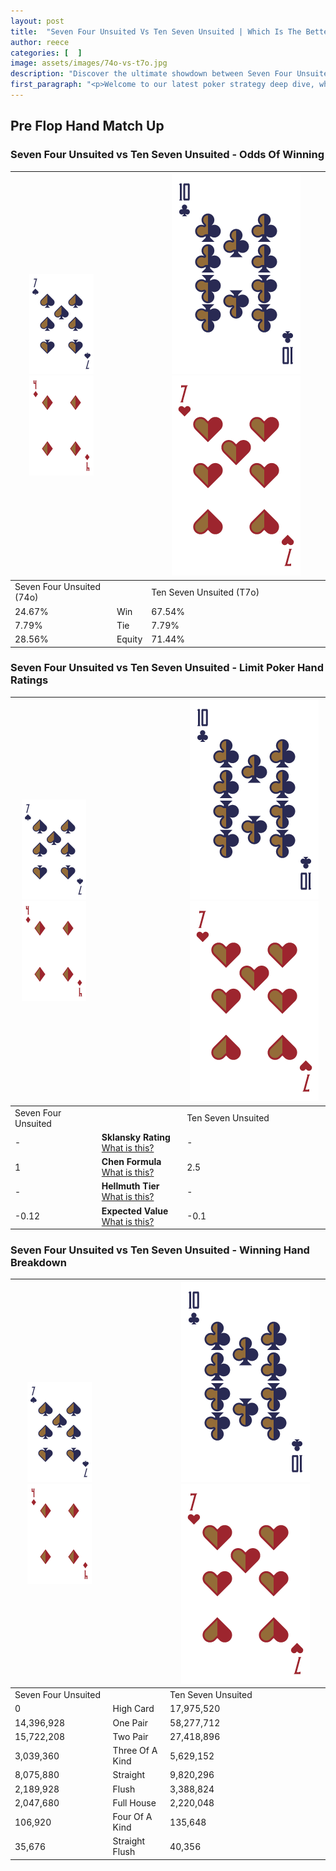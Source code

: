 ```yaml
---
layout: post
title:  "Seven Four Unsuited Vs Ten Seven Unsuited | Which Is The Better Hand In Poker? A Complete Guide"
author: reece
categories: [  ]
image: assets/images/74o-vs-t7o.jpg
description: "Discover the ultimate showdown between Seven Four Unsuited and Ten Seven Unsuited in poker! Uncover the odds, strategies, and scenarios where one hand triumphs over the other. Get ready to up your poker game with this thrilling analysis."
first_paragraph: "<p>Welcome to our latest poker strategy deep dive, where we're pitting two distinct hands against each other in a high-stakes showdown: Seven Four Unsuited vs Ten Seven Unsuited.</p><p>In the dynamic world of poker, every decision counts, and knowing which hand holds the upper hand is key to your success at the table.</p><p>In this article, we'll dissect these two hands, explore the scenarios where one dominates the other, and equip you with the knowledge to make strategic choices that can tip the odds in your favor.</p><p>Get ready to unravel the intriguing dynamics of these poker hands and elevate your game to new heights.</p>"
---
```




[comment]: # (sp0)

## Pre Flop Hand Match Up

<div class="table hand-ratings" markdown="1"> 



### Seven Four Unsuited vs Ten Seven Unsuited - Odds Of Winning


    
| ![image info](assets/images/hand1/7.png) ![image info](assets/images/hand1/4o.png) |  | ![image info](assets/images/hand2/T.png) ![image info](assets/images/hand2/7o.png) |
| -------- | -------- | -------- |
| Seven Four Unsuited (74o) |  | Ten Seven Unsuited (T7o) |
| 24.67% | Win | 67.54% |
| 7.79% | Tie | 7.79% |
| 28.56% | Equity | 71.44% |




[comment]: # (sp1)



### Seven Four Unsuited vs Ten Seven Unsuited - Limit Poker Hand Ratings


    
| ![image info](assets/images/hand1/7.png) ![image info](assets/images/hand1/4o.png) |  | ![image info](assets/images/hand2/T.png) ![image info](assets/images/hand2/7o.png) |
| -------- | -------- | -------- |
| Seven Four Unsuited |  | Ten Seven Unsuited |
| - | **Sklansky Rating** [What is this?](/sklansky-rating-explained) | - |
| 1 | **Chen Formula** [What is this?](/chen-formula-explained) | 2.5 |
| - | **Hellmuth Tier** [What is this?](/Hellmuth-tier-explained) | - |
| -0.12 | **Expected Value** [What is this?](/expected-value-explained) | -0.1 |




[comment]: # (sp2)



### Seven Four Unsuited vs Ten Seven Unsuited - Winning Hand Breakdown


    
| ![image info](assets/images/hand1/7.png) ![image info](assets/images/hand1/4o.png) |  | ![image info](assets/images/hand2/T.png) ![image info](assets/images/hand2/7o.png) |
| -------- | -------- | -------- |
| Seven Four Unsuited |  | Ten Seven Unsuited |
| 0 | High Card | 17,975,520 |
| 14,396,928 | One Pair | 58,277,712 |
| 15,722,208 | Two Pair | 27,418,896 |
| 3,039,360 | Three Of A Kind | 5,629,152 |
| 8,075,880 | Straight | 9,820,296 |
| 2,189,928 | Flush | 3,388,824 |
| 2,047,680 | Full House | 2,220,048 |
| 106,920 | Four Of A Kind | 135,648 |
| 35,676 | Straight Flush | 40,356 |




[comment]: # (sp3)



</div>

[comment]: # (sp4)



[comment]: # (sp5)


